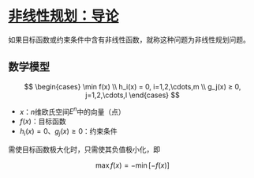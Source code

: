 <link rel='stylesheet' href='../../../style/index.css'>
<script src='../../../style/index.js'></script>

# [非线性规划：导论](../index.html)

如果目标函数或约束条件中含有非线性函数，就称这种问题为非线性规划问题。

## 数学模型

$$
\begin{cases}
    \min f(x)
\\  h_i(x) = 0, i=1,2,\cdots,m
\\  g_j(x) ≥ 0, j=1,2,\cdots,l
\end{cases}
$$

- $x$：$n$维欧氏空间$E^n$中的向量（点）
- $f(x)$：目标函数
- $h_i(x)=0$、$g_j(x)≥0$：约束条件

需使目标函数极大化时，只需使其负值极小化，即

$$\max f(x) = - \min [-f(x)]$$
